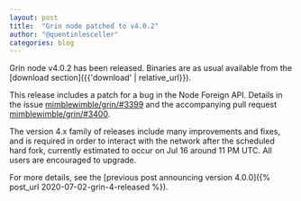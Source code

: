 ```yaml
---
layout: post
title:  "Grin node patched to v4.0.2"
author: "@quentinlesceller"
categories: blog
---
```


Grin node v4.0.2 has been released. Binaries are as usual available from the [download section]({{'download' | relative_url}}).

This release includes a patch for a bug in the Node Foreign API. Details in the issue [mimblewimble/grin/#3399](https://github.com/mimblewimble/grin/issues/3399) and the accompanying pull request [mimblewimble/grin/#3400](https://github.com/mimblewimble/grin/pull/3400).

The version 4.x family of releases include many improvements and fixes, and is required in order to interact with the network after the scheduled hard fork, currently estimated to occur on Jul 16 around 11 PM UTC. All users are encouraged to upgrade.

For more details, see the [previous post announcing version 4.0.0]({% post_url 2020-07-02-grin-4-released %}).
